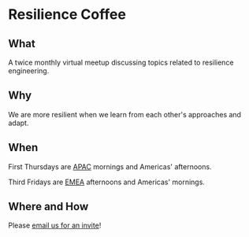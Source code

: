 # Resilience Coffee

## What

A twice monthly virtual meetup discussing topics related to resilience engineering.

## Why

We are more resilient when we learn from each other's approaches and adapt.

## When

First Thursdays are [APAC](https://en.m.wikipedia.org/wiki/Asia-Pacific) mornings and Americas' afternoons.

Third Fridays are [EMEA](https://en.m.wikipedia.org/wiki/Europe,_the_Middle_East_and_Africa) afternoons and Americas' mornings.

## Where and How

Please [email us for an invite](mailto:invite@resilience-coffee.org)!

